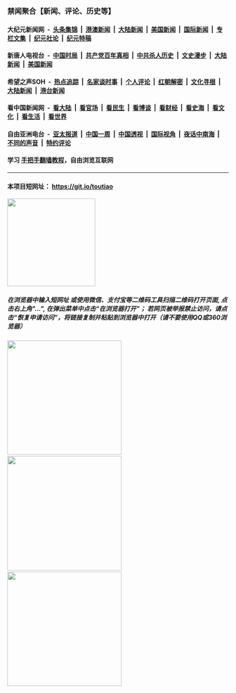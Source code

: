 ### 禁闻聚合【新闻、评论、历史等】

#### 大纪元新闻网 &nbsp;-&nbsp; [头条集锦](indexes/E头条集锦.md?t=03120003) &nbsp;|&nbsp; [港澳新闻](indexes/E港澳新闻.md?t=03120003)  &nbsp;|&nbsp; [大陆新闻](indexes/E大陆新闻.md?t=03120003) &nbsp;|&nbsp; [美国新闻](indexes/E美国新闻.md?t=03120003) &nbsp;|&nbsp; [国际新闻](indexes/E国际新闻.md?t=03120003) &nbsp;|&nbsp; [专栏文集](indexes/E专栏文集.md?t=03120003) &nbsp;|&nbsp; [纪元社论](indexes/E纪元社论.md?t=03120003) &nbsp;|&nbsp; [纪元特稿](indexes/E纪元特稿.md?t=03120003) 

#### 新唐人电视台 &nbsp;-&nbsp; [中国时局](indexes/N中国时局.md?t=03120003) &nbsp;|&nbsp; [共产党百年真相](indexes/N共产党百年真相.md?t=03120003) &nbsp;|&nbsp; [中共杀人历史](indexes/N中共杀人历史.md?t=03120003) &nbsp;|&nbsp; [文史漫步](indexes/N文史漫步.md?t=03120003) &nbsp;|&nbsp; [大陆新闻](indexes/N大陆新闻.md?t=03120003) &nbsp;|&nbsp; [美国新闻](indexes/N美国新闻.md?t=03120003)

#### 希望之声SOH &nbsp;-&nbsp; [热点追踪](indexes/H热点追踪.md?t=03120003) &nbsp;|&nbsp; [名家谈时事](indexes/H名家谈时事.md?t=03120003) &nbsp;|&nbsp; [个人评论](indexes/H个人评论.md?t=03120003)  &nbsp;|&nbsp; [红朝解密](indexes/H红朝解密.md?t=03120003) &nbsp;|&nbsp; [文化寻根](indexes/H文化寻根.md?t=03120003) &nbsp;|&nbsp; [大陆新闻](indexes/H大陆新闻.md?t=03120003) &nbsp;|&nbsp; [港台新闻](indexes/H港台新闻.md?t=03120003)

#### 看中国新闻网 &nbsp;-&nbsp; [看大陆](indexes/S看大陆.md?t=03120003) &nbsp;|&nbsp; [看官场](indexes/S看官场.md?t=03120003) &nbsp;|&nbsp; [看民生](indexes/S看民生.md?t=03120003)  &nbsp;|&nbsp; [看博谈](indexes/S看博谈.md?t=03120003) &nbsp;|&nbsp; [看财经](indexes/S看财经.md?t=03120003) &nbsp;|&nbsp; [看史海](indexes/S看史海.md?t=03120003) &nbsp;|&nbsp; [看文化](indexes/S看文化.md?t=03120003) &nbsp;|&nbsp; [看生活](indexes/S看生活.md?t=03120003) &nbsp;|&nbsp; [看世界](indexes/S看世界.md?t=03120003)

#### 自由亚洲电台 &nbsp;-&nbsp; [亚太报道](indexes/R亚太报道.md?t=03120003) &nbsp;|&nbsp; [中国一周](indexes/R中国一周.md?t=03120003) &nbsp;|&nbsp; [中国透视](indexes/R中国透视.md?t=03120003)  &nbsp;|&nbsp; [国际视角](indexes/R国际视角.md?t=03120003) &nbsp;|&nbsp; [夜话中南海](indexes/R夜话中南海.md?t=03120003) &nbsp;|&nbsp; [不同的声音](indexes/R不同的声音.md?t=03120003) &nbsp;|&nbsp; [特约评论](indexes/R特约评论.md?t=03120003)

#### 学习 [手把手翻墙教程](https://github.com/gfw-breaker/guides/wiki)，自由浏览互联网

----

#### 本项目短网址： https://git.io/toutiao
<img src="https://raw.githubusercontent.com/gfw-breaker/banned-news/master/scripts/img/qr.png" width="200px"/>  

##### 在浏览器中输入短网址 或使用微信、支付宝等二维码工具扫描二维码打开页面, 点击右上角"...", 在弹出菜单中点击“在浏览器打开”； 若网页被举报禁止访问，请点击“恢复申请访问”，将链接复制并粘贴到浏览器中打开（请不要使用QQ或360浏览器）

<img src="https://raw.githubusercontent.com/gfw-breaker/banned-news/master/scripts/img/1.png" width="260px"/> &nbsp; <img src="https://raw.githubusercontent.com/gfw-breaker/banned-news/master/scripts/img/2.png" width="260px"/> &nbsp; <img src="https://raw.githubusercontent.com/gfw-breaker/banned-news/master/scripts/img/3.png" width="260px"/>
